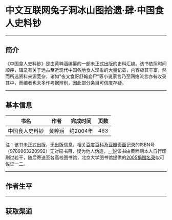 # 中文互联网兔子洞冰山图拾遗·肆·中国食人史料钞

---

## 简介

《中国食人史料钞》是由黄粹涵编纂的一部未正式出版的史料汇编。该书依照时间顺序，辑录有关于远古至近现代中国各地食人现象的大量记载，内容极其丰富，然而所选资料来源芜杂，诸如"夜叉食哥舒翰妾尸"等小说家言乃至网络流言亦有收录其中，而编者也未多作考据辨别，因此部分条目可信度存疑。

---

## 基本信息

|   书名    | 作者  |  完成时间  | 页数  |
|:-------:|:---:|:------:|:---:|
| 中国食人史料钞 | 黄粹涵 | 约2004年 | 463 |

注：该书未正式出版，无出版信息，相关[百度百科](https://baike.baidu.com/item/%E4%B8%AD%E5%9B%BD%E9%A3%9F%E4%BA%BA%E5%8F%B2%E6%96%99%E9%92%9E/57579572)及[<del>豆瓣页面<del>](https://baike.baidu.com/reference/57579572/533aYdO6cr3_z3kATKCPnqj0YHrENN2r7OLaUrpzzqIPmGapB4zqVYN85Ngq_PZpWgjEvddxddQfk-u-FUlA5vETde0wXQ)记录的ISBN号（9789863220992）无对应书目，疑为他人伪造。[一说](https://mt.sohu.com/20170907/n510040276.shtml)该书由黄粹涵本人自行印刷过若干，随后寄送至各高校图书馆，北京大学图书馆提供的[2005捐赠名录](https://www.lib.pku.edu.cn/portal/cn/node/1264)似可佐证一二。

---

## 作者生平

---

## 获取渠道

